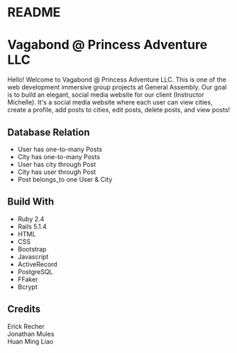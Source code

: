 # README

# Vagabond @ Princess Adventure LLC
Hello! Welcome to Vagabond @ Princess Adventure LLC. This is one of the web development immersive group projects at General Assembly. Our goal is to build an elegant, social media website for our client (Instructor Michelle). It's a social media website where each user can view cities, create a profile, add posts to cities, edit posts, delete posts, and view posts!

## Database Relation
* User has one-to-many Posts
* City has one-to-many Posts
* User has city through Post
* City has user through Post
* Post belongs_to one User & City

## Build With
* Ruby 2.4
* Rails 5.1.4
* HTML
* CSS
* Bootstrap
* Javascript
* ActiveRecord
* PostgreSQL
* FFaker
* Bcrypt

## Credits
Erick Recher  
Jonathan Mules  
Huan Ming Liao  
